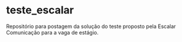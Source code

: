 # teste_escalar
Repositório para postagem da solução do teste proposto pela Escalar Comunicação para a vaga de estágio.
